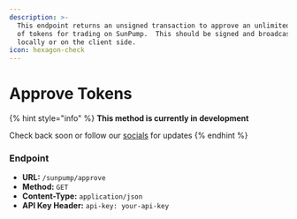```yaml
---
description: >-
  This endpoint returns an unsigned transaction to approve an unlimited amount
  of tokens for trading on SunPump.  This should be signed and broadcasted
  locally or on the client side.
icon: hexagon-check
---
```


# Approve Tokens

{% hint style="info" %}
**This method is currently in development**&#x20;

Check back soon or follow our [socials](broken-reference) for updates
{% endhint %}

### Endpoint

* **URL:** `/sunpump/approve`
* **Method:** `GET`
* **Content-Type:** `application/json`
* **API Key Header:** `api-key: your-api-key`
